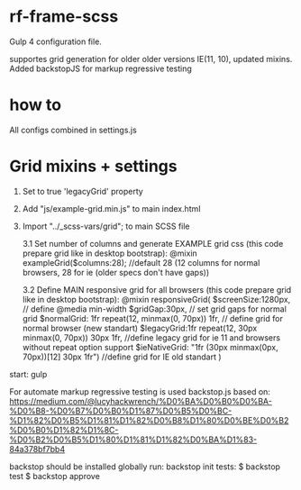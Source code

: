 # rf-frame-scss

Gulp 4 configuration file. 

supportes grid generation for older older versions IE(11, 10), 
updated mixins. 
Added backstopJS for markup regressive testing

# how to
All configs combined in settings.js

# Grid mixins + settings
1. Set to true 'legacyGrid' property
2. Add "js/example-grid.min.js" to main index.html
      <script>
        var gridSettings = {
            columns: 14,
            gaps: true,
            customClass: 'box'
        }
    </script>
3. Import "../_scss-vars/grid"; to main SCSS file

    3.1 Set number of columns and generate EXAMPLE grid css  (this code prepare grid like in desktop bootstrap):
        @mixin exampleGrid($columns:28); //default 28 (12 columns for normal browsers, 28 for ie (older specs don't have gaps))
         
    3.2 Define MAIN responsive grid for all browsers (this code prepare grid like in desktop bootstrap):
        @mixin responsiveGrid(
        $screenSize:1280px, // define @media min-width
        $gridGap:30px, // set grid gaps for normal grid
        $normalGrid: 1fr repeat(12, minmax(0, 70px)) 1fr, // define grid for normal browser (new standart)
        $legacyGrid:1fr repeat(12, 30px minmax(0, 70px)) 30px 1fr, //define legacy grid for ie 11 and browsers without repeat option support
        $ieNativeGrid: "1fr (30px minmax(0px, 70px))[12] 30px 1fr") //define grid for IE old standart
        )

start: gulp

For automate markup regressive testing is used backstop.js
based on: https://medium.com/@lucyhackwrench/%D0%BA%D0%B0%D0%BA-%D0%B8-%D0%B7%D0%B0%D1%87%D0%B5%D0%BC-%D1%82%D0%B5%D1%81%D1%82%D0%B8%D1%80%D0%BE%D0%B2%D0%B0%D1%82%D1%8C-%D0%B2%D0%B5%D1%80%D1%81%D1%82%D0%BA%D1%83-84a378bf7bb4


backstop should be installed globally
run:
backstop init
tests:
$ backstop test
$ backstop approve